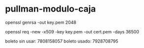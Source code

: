 # pullman-modulo-caja

openssl genrsa -out key.pem 2048

openssl req -new -x509 -key key.pem -out cert.pem -days 36500

boleto sin usar: 7808158057
boleto usado: 7928708795
